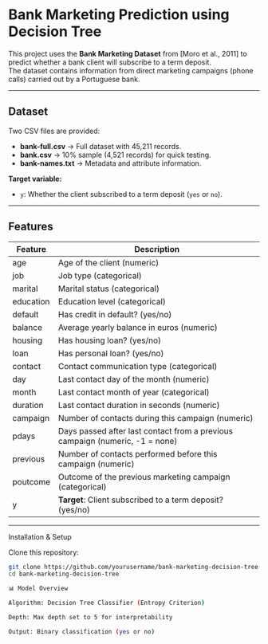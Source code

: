 # Bank Marketing Prediction using Decision Tree

This project uses the **Bank Marketing Dataset** from [Moro et al., 2011] to predict whether a bank client will subscribe to a term deposit.  
The dataset contains information from direct marketing campaigns (phone calls) carried out by a Portuguese bank.

---

##  Dataset

Two CSV files are provided:  
- **bank-full.csv** → Full dataset with 45,211 records.  
- **bank.csv** → 10% sample (4,521 records) for quick testing.  
- **bank-names.txt** → Metadata and attribute information.

**Target variable:**  
- `y`: Whether the client subscribed to a term deposit (`yes` or `no`).

---

##  Features

| Feature         | Description                                                                 |
|-----------------|-----------------------------------------------------------------------------|
| age             | Age of the client (numeric)                                                 |
| job             | Job type (categorical)                                                      |
| marital         | Marital status (categorical)                                                |
| education       | Education level (categorical)                                               |
| default         | Has credit in default? (yes/no)                                             |
| balance         | Average yearly balance in euros (numeric)                                   |
| housing         | Has housing loan? (yes/no)                                                  |
| loan            | Has personal loan? (yes/no)                                                 |
| contact         | Contact communication type (categorical)                                    |
| day             | Last contact day of the month (numeric)                                     |
| month           | Last contact month of year (categorical)                                    |
| duration        | Last contact duration in seconds (numeric)                                  |
| campaign        | Number of contacts during this campaign (numeric)                          |
| pdays           | Days passed after last contact from a previous campaign (numeric, -1 = none)|
| previous        | Number of contacts performed before this campaign (numeric)                 |
| poutcome        | Outcome of the previous marketing campaign (categorical)                   |
| y               | **Target**: Client subscribed to a term deposit? (yes/no)                   |

---

 Installation & Setup

Clone this repository:
```bash
git clone https://github.com/yourusername/bank-marketing-decision-tree.git
cd bank-marketing-decision-tree

📊 Model Overview

Algorithm: Decision Tree Classifier (Entropy Criterion)

Depth: Max depth set to 5 for interpretability

Output: Binary classification (yes or no)
